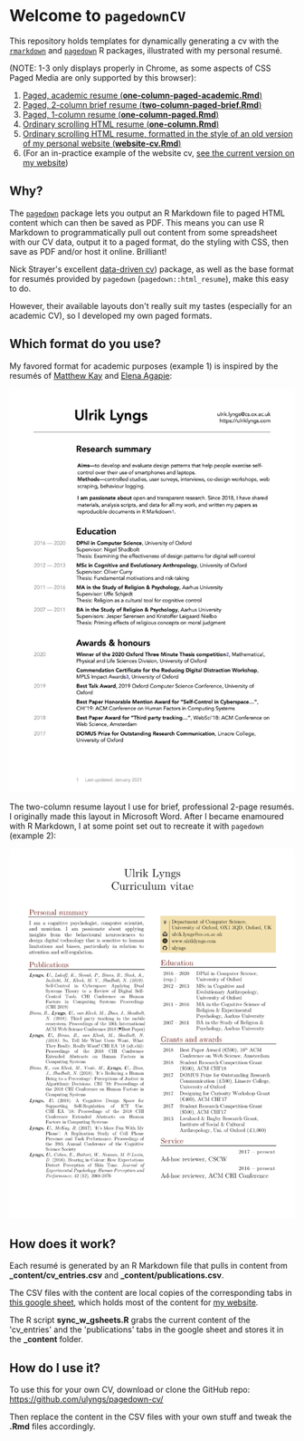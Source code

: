 # Welcome to `pagedownCV`

This repository holds templates for dynamically generating a cv with the [`rmarkdown`](https://rmarkdown.rstudio.com) and [`pagedown`](https://github.com/rstudio/pagedown) R packages, illustrated with my personal resumé.

(NOTE: 1-3 only displays properly in Chrome, as some aspects of CSS Paged Media are only supported by this browser):

1. [Paged, academic resume (**one-column-paged-academic.Rmd**)](https://ulyngs.github.io/pagedown-cv/one-column-paged-academic.html)
1. [Paged, 2-column brief resume (**two-column-paged-brief.Rmd**)](https://ulyngs.github.io/pagedown-cv/two-column-paged-brief.html)
1. [Paged, 1-column resume (**one-column-paged.Rmd**)](https://ulyngs.github.io/pagedown-cv/one-column-paged.html)
1. [Ordinary scrolling HTML resume (**one-column.Rmd**)](https://ulyngs.github.io/pagedown-cv/one-column.html)
1. [Ordinary scrolling HTML resume, formatted in the style of an old version of my personal website (**website-cv.Rmd**)](https://ulyngs.github.io/pagedown-cv/website-cv.html)
1. (For an in-practice example of the website cv, [see the current version on my website](https://ulriklyngs.com/cv/))

## Why?
The [`pagedown`](https://github.com/rstudio/pagedown) package lets you output an R Markdown file to paged HTML content which can then be saved as PDF.
This means you can use R Markdown to programmatically pull out content from some spreadsheet with our CV data, output it to a paged format, do the styling with CSS, then save as PDF and/or host it online. Brilliant!

Nick Strayer's excellent [data-driven cv](http://nickstrayer.me/datadrivencv/)) package, as well as the base format for resumés provided by `pagedown` (`pagedown::html_resume`), make this easy to do.

However, their available layouts don't really suit my tastes (especially for an academic CV), so I developed my own paged formats.

## Which format do you use?
My favored format for academic purposes (example 1) is inspired by the resumés of [Matthew Kay](http://www.mjskay.com/) and [Elena Agapie](https://eagapie.com/pubs/cv.pdf):

<a href="https://ulriklyngs.com/pdfs/2021_jan_academic_cv.pdf"><img src="examples/cur_cv_pg1.jpg"></a>

The two-column resume layout I use for brief, professional 2-page resumés. I originally made this layout in Microsoft Word. 
After I became enamoured with R Markdown, I at some point set out to recreate it with `pagedown` (example 2):

<a href="https://ulyngs.github.io/pagedown-cv/two-column-paged-brief.html"><img src="examples/page1_new.png"></a>


## How does it work?
Each resumé is generated by an R Markdown file that pulls in content from **\_content/cv_entries.csv** and **\_content/publications.csv**.

The CSV files with the content are local copies of the corresponding tabs in [this google sheet](https://docs.google.com/spreadsheets/d/1ta71CAGkcLqm-W1UdVRA_JJSddWV2TsrRZsCnQlmOis/edit?usp=sharing), which holds most of the content for [my website](https://ulriklyngs.com/).

The R script **sync_w_gsheets.R** grabs the current content of the 'cv_entries' and the 'publications' tabs in the google sheet and stores it in the **\_content** folder.


## How do I use it?
To use this for your own CV, download or clone the GitHub repo: https://github.com/ulyngs/pagedown-cv/ 

Then replace the content in the CSV files with your own stuff and tweak the **.Rmd** files accordingly.
